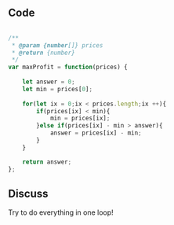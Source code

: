 ## Code 

```javascript

/**
 * @param {number[]} prices
 * @return {number}
 */
var maxProfit = function(prices) {
    
    let answer = 0;
    let min = prices[0];
    
    for(let ix = 0;ix < prices.length;ix ++){
        if(prices[ix] < min){
            min = prices[ix];
        }else if(prices[ix] - min > answer){
            answer = prices[ix] - min;
        }
    }

    return answer;
};

```

## Discuss

Try to do everything in one loop!